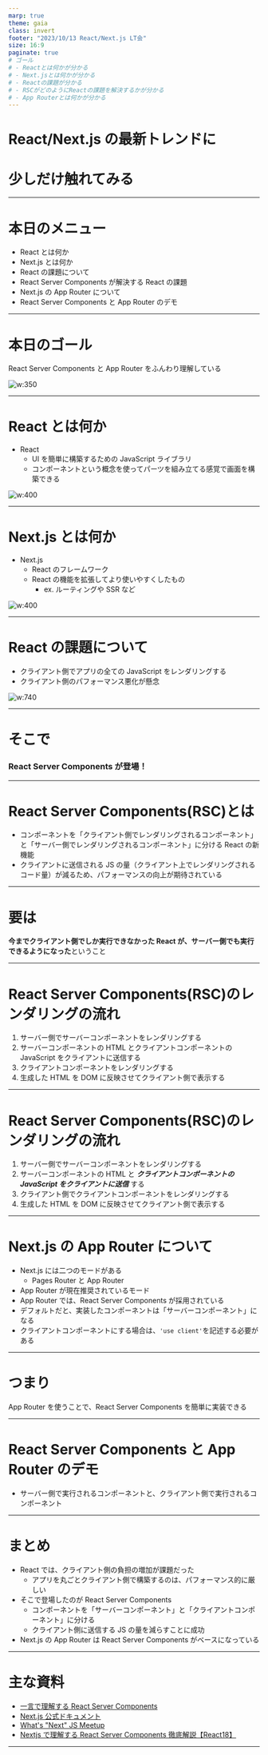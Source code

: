 ```yaml
---
marp: true
theme: gaia
class: invert
footer: "2023/10/13 React/Next.js LT会"
size: 16:9
paginate: true
# ゴール
# - Reactとは何かが分かる
# - Next.jsとは何かが分かる
# - Reactの課題が分かる
# - RSCがどのようにReactの課題を解決するかが分かる
# - App Routerとは何かが分かる
---
```


<!--
_class:
  - lead
  - invert
_footer: ""
_paginate: false
-->

# React/Next.js の最新トレンドに

# 少しだけ触れてみる

---

# 本日のメニュー

- React とは何か
- Next.js とは何か
- React の課題について
- React Server Components が解決する React の課題
- Next.js の App Router について
- React Server Components と App Router のデモ

---

# 本日のゴール

React Server Components と App Router をふんわり理解している

![w:350](obake.png)

---

# React とは何か

- React
  - UI を簡単に構築するための JavaScript ライブラリ
  - コンポーネントという概念を使ってパーツを組み立てる感覚で画面を構築できる

![w:400](react.png)

---

# Next.js とは何か

- Next.js
  - React のフレームワーク
  - React の機能を拡張してより使いやすくしたもの
    - ex. ルーティングや SSR など

![w:400](next.png)

---

<!--
_footer: ""
_paginate: false
-->

# React の課題について

- クライアント側でアプリの全ての JavaScript をレンダリングする
- クライアント側のパフォーマンス悪化が懸念

![w:740](app.png)

---

# そこで

### React Server Components が登場！

---

# React Server Components(RSC)とは

- コンポーネントを「クライアント側でレンダリングされるコンポーネント」と「サーバー側でレンダリングされるコンポーネント」に分ける React の新機能
- クライアントに送信される JS の量（クライアント上でレンダリングされるコード量）が減るため、パフォーマンスの向上が期待されている

---

# 要は

**今までクライアント側でしか実行できなかった React が、サーバー側でも実行できるようになった**ということ

---

# React Server Components(RSC)のレンダリングの流れ

1. サーバー側でサーバーコンポーネントをレンダリングする
2. サーバーコンポーネントの HTML とクライアントコンポーネントの JavaScript をクライアントに送信する
3. クライアントコンポーネントをレンダリングする
4. 生成した HTML を DOM に反映させてクライアント側で表示する

---

# React Server Components(RSC)のレンダリングの流れ

1. サーバー側でサーバーコンポーネントをレンダリングする
2. サーバーコンポーネントの HTML と **_クライアントコンポーネントの JavaScript をクライアントに送信_** する
3. クライアント側でクライアントコンポーネントをレンダリングする
4. 生成した HTML を DOM に反映させてクライアント側で表示する

---

# Next.js の App Router について

- Next.js には二つのモードがある
  - Pages Router と App Router
- App Router が現在推奨されているモード
- App Router では、React Server Components が採用されている
- デフォルトだと、実装したコンポーネントは「サーバーコンポーネント」になる
- クライアントコンポーネントにする場合は、`'use client'`を記述する必要がある

---

# つまり

App Router を使うことで、React Server Components を簡単に実装できる

---

# React Server Components と App Router のデモ

- サーバー側で実行されるコンポーネントと、クライアント側で実行されるコンポーネント

---

# まとめ

- React では、クライアント側の負担の増加が課題だった
  - アプリを丸ごとクライアント側で構築するのは、パフォーマンス的に厳しい
- そこで登場したのが React Server Components
  - コンポーネントを「サーバーコンポーネント」と「クライアントコンポーネント」に分ける
  - クライアント側に送信する JS の量を減らすことに成功
- Next.js の App Router は React Server Components がベースになっている

---

<!-- # 補足

- 今回は説明が複雑になるので省略したが、RSC・App Router に Suspense や SSR のような概念も絡んでくる
- React Server Components を導入したら、無条件に bundle サイズが小さくなるわけではない。場合によっては大きくなる場合もある
  - 参考: [【衝撃】React Server Components が転送量に与えた驚きの影響とは...](https://qiita.com/uhyo/items/06b0cd7292256f66d7b7)
- 気になる人は調べてみてください

--- -->

# 主な資料

- [一言で理解する React Server Components](https://zenn.dev/uhyo/articles/react-server-components-multi-stage)
- [Next.js 公式ドキュメント](https://nextjs.org/docs)
- [What's "Next" JS Meetup](https://www.youtube.com/watch?v=WHMm6w41_WI&ab_channel=TimeeEngineering)
- [Nextjs で理解する React Server Components 徹底解説【React18】](https://youtu.be/A78v05JSyqg?si=EJiKhE35K11TbcGe)

---

<!--
backgroundColor: black
paginate: false
footer: ""
-->
